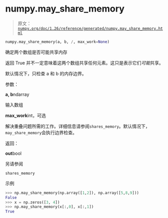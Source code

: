 # numpy.may_share_memory

> 原文：[`numpy.org/doc/1.26/reference/generated/numpy.may_share_memory.html`](https://numpy.org/doc/1.26/reference/generated/numpy.may_share_memory.html)

```py
numpy.may_share_memory(a, b, /, max_work=None)
```

确定两个数组是否可能共享内存

返回 True 并不一定意味着这两个数组共享任何元素。这只是表示它们*可能*共享。

默认情况下，只检查 a 和 b 的内存边界。

参数：

**a, b**ndarray

输入数组

**max_work**int，可选

解决重叠问题所需的工作。详细信息请参阅`shares_memory`。默认情况下，`may_share_memory`会执行边界检查。

返回：

**out**bool

另请参阅

`shares_memory`

示例

```py
>>> np.may_share_memory(np.array([1,2]), np.array([5,8,9]))
False
>>> x = np.zeros([3, 4])
>>> np.may_share_memory(x[:,0], x[:,1])
True 
```

